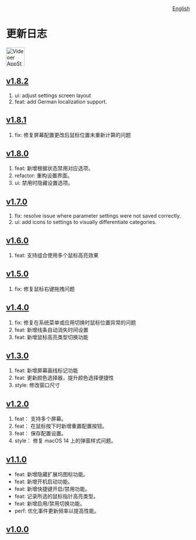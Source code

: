 <p align="right">
  <a href="./CHANGELOG.md">English</a>
</p>
<!--rehype:style=float: right; bottom: -36px; position: relative;-->

更新日志
===

<a target="_blank" href="https://apps.apple.com/app/videoer/6743495172" title="Videoer for macOS">
<img alt="Videoer AppStore" src="https://jaywcjlove.github.io/sb/download/macos.svg" height="51">
</a>

## [v1.8.2](https://github.com/jaywcjlove/focus-cursor/releases/tag/v1.8.2)

1. ui: adjust settings screen layout
2. feat: add German localization support.

## [v1.8.1](https://github.com/jaywcjlove/focus-cursor/releases/tag/v1.8.1)

1. fix: 修复屏幕配置更改后鼠标位置未重新计算的问题

## [v1.8.0](https://github.com/jaywcjlove/focus-cursor/releases/tag/v1.8.0)
 
1. feat: 新增根据状态禁用对应选项。
2. refactor: 重构设置界面。
3. ui: 禁用时隐藏设置选项。

## [v1.7.0](https://github.com/jaywcjlove/focus-cursor/releases/tag/v1.7.0)

1. fix: resolve issue where parameter settings were not saved correctly.
2. ui: add icons to settings to visually differentiate categories.

## [v1.6.0](https://github.com/jaywcjlove/focus-cursor/releases/tag/v1.6.0)

1. feat: 支持组合使用多个鼠标高亮效果

## [v1.5.0](https://github.com/jaywcjlove/focus-cursor/releases/tag/v1.5.0)

1. fix: 修复鼠标右键拖拽问题

## [v1.4.0](https://github.com/jaywcjlove/focus-cursor/releases/tag/v1.4.0)

1. fix: 修复在系统菜单或应用切换时鼠标位置异常的问题  
2. feat: 新增线条自动消失时间设置  
3. feat: 新增鼠标高亮类型切换功能

## [v1.3.0](https://github.com/jaywcjlove/focus-cursor/releases/tag/v1.3.0)

1. feat: 新增屏幕画线标记功能
2. feat: 更新颜色选择器，提升颜色选择便捷性
3. style: 修改窗口尺寸

## [v1.2.0](https://github.com/jaywcjlove/focus-cursor/releases/tag/v1.2.0)

1. feat： 支持多个屏幕。
2. feat： 在鼠标按下时新增重置配置按钮。
3. feat： 保存配置设置。
4. style： 修复 macOS 14 上的弹窗样式问题。

## [v1.1.0](https://github.com/jaywcjlove/focus-cursor/releases/tag/v1.1.0)

- feat: 新增隐藏扩展坞图标功能。
- feat: 新增开机启动功能。
- feat: 新增快捷键开启/禁用功能。
- feat: 记录所选的鼠标指针高亮类型。
- feat: 新增启用/禁用切换功能。
- perf: 优化事件更新频率以提高性能。

## [v1.0.0](https://github.com/jaywcjlove/focus-cursor/releases/tag/v1.0.0)

